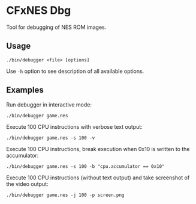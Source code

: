 # CFxNES Dbg

Tool for debugging of NES ROM images.

## Usage

    ./bin/debugger <file> [options]

Use `-h` option to see description of all available options.

## Examples

Run debugger in interactive mode:

    ./bin/debugger game.nes

Execute 100 CPU instructions with verbose text output:

    ./bin/debugger game.nes -s 100 -v

Execute 100 CPU instructions, break execution when 0x10 is written to the accumulator:

    ./bin/debugger game.nes -s 100 -b "cpu.accumulator == 0x10"

Execute 100 CPU instructions (without text output) and take screenshot of the video output:

    ./bin/debugger game.nes -j 100 -p screen.png
